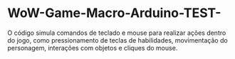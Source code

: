 # WoW-Game-Macro-Arduino-TEST-
O código simula comandos de teclado e mouse para realizar ações dentro do jogo, como pressionamento de teclas de habilidades, movimentação do personagem, interações com objetos e cliques do mouse.
